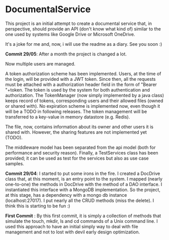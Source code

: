 # DocumentalService

This project is an initial attempt to create a documental service that, in perspective, should provide an API (don't know what kind of) similar to the one used by systems like Google Drive or Microsoft OneDrive.

It's a joke for me and, now, i will use the readme as a diary. See you soon :)

**Commit 29/05**: After a month the project is changed a lot. 

Now multiple users are managed. 

A token authorization scheme has been implemented. Users, at the time of the login, will be provided with a JWT token. Since then, all the requests must be attached with a authorization header field in the form of "Bearer "+token. The token is used by the system for both authentication and authorization. The TokenManager (now simply implemented by a java class) keeps record of tokens, corresponding users and their allowed files (owned or shared with). No expiration scheme is implemented now, even though it will be a TODO in following releases. The token management will be transferred to a key-value in memory datastore (e.g. Redis). 

The file, now, contains information about its owner and other users it is shared with. However, the sharing features are not implemented yet (TODO).

The middleware model has been separated from the api model (both for performance and security reason).
Finally, a TestServices class has been provided; it can be used as test for the services but also as use case samples.


**Commit 29/04**: I started to put some irons in the fire. I created a DocDrive class that, at this moment, is an entry point to the system. I mapped (nearly one-to-one) the methods in DocDrive with the method of a DAO interface. I instantiated this interface with a MongoDB implementation. So the project, at this stage, has a dependency with a mongo db instance (localhost:27017). I put nearly all the CRUD methods (miss the delete). I think this is starting to be fun :)

**First Commit** : By this first commit, it is simply a collection of methods that simulate the touch, mkdir, ls and cd commands of a Unix command line.
I used this approach to have an initial simply way to deal with file management and not to lost with devil early design optimization.
